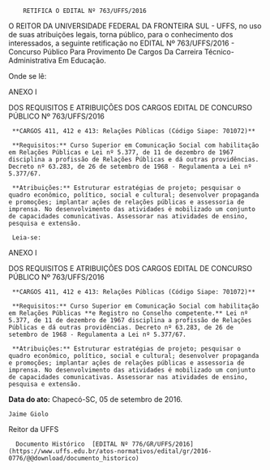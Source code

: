         RETIFICA O EDITAL Nº 763/UFFS/2016  

O REITOR DA UNIVERSIDADE FEDERAL DA FRONTEIRA SUL - UFFS, no uso de suas atribuições legais, torna público, para o conhecimento dos interessados, a seguinte retificação no EDITAL Nº 763/UFFS/2016 - Concurso Público Para Provimento De Cargos Da Carreira Técnico-Administrativa Em Educação.

 Onde se lê:

 ANEXO I

 DOS REQUISITOS E ATRIBUIÇÕES DOS CARGOS EDITAL DE CONCURSO PÚBLICO Nº 763/UFFS/2016

     **CARGOS 411, 412 e 413: Relações Públicas (Código Siape: 701072)**

     **Requisitos:** Curso Superior em Comunicação Social com habilitação em Relações Públicas e Lei nº 5.377, de 11 de dezembro de 1967 disciplina a profissão de Relações Públicas e dá outras providências. Decreto nº 63.283, de 26 de setembro de 1968 - Regulamenta a Lei nº 5.377/67.

     **Atribuições:** Estruturar estratégias de projeto; pesquisar o quadro econômico, político, social e cultural; desenvolver propaganda e promoções; implantar ações de relações públicas e assessoria de imprensa. No desenvolvimento das atividades é mobilizado um conjunto de capacidades comunicativas. Assessorar nas atividades de ensino, pesquisa e extensão.

     Leia-se:

 ANEXO I

 DOS REQUISITOS E ATRIBUIÇÕES DOS CARGOS EDITAL DE CONCURSO PÚBLICO Nº 763/UFFS/2016

     **CARGOS 411, 412 e 413: Relações Públicas (Código Siape: 701072)**

     **Requisitos:** Curso Superior em Comunicação Social com habilitação em Relações Públicas **e Registro no Conselho competente.** Lei nº 5.377, de 11 de dezembro de 1967 disciplina a profissão de Relações Públicas e dá outras providências. Decreto nº 63.283, de 26 de setembro de 1968 - Regulamenta a Lei nº 5.377/67.

     **Atribuições:** Estruturar estratégias de projeto; pesquisar o quadro econômico, político, social e cultural; desenvolver propaganda e promoções; implantar ações de relações públicas e assessoria de imprensa. No desenvolvimento das atividades é mobilizado um conjunto de capacidades comunicativas. Assessorar nas atividades de ensino, pesquisa e extensão.

      

   **Data do ato:** Chapecó-SC, 05 de setembro de 2016.   
 

    Jaime Giolo   
 Reitor da UFFS 

      Documento Histórico  [EDITAL Nº 776/GR/UFFS/2016](https://www.uffs.edu.br/atos-normativos/edital/gr/2016-0776/@@download/documento_historico)     
      